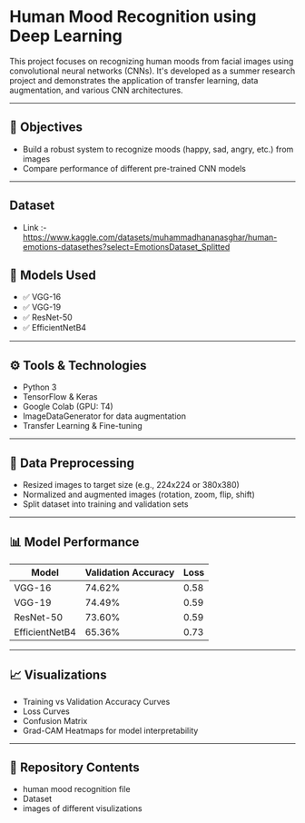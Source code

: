 # Human Mood Recognition using Deep Learning

This project focuses on recognizing human moods from facial images using convolutional neural networks (CNNs). It's developed as a summer research project and demonstrates the application of transfer learning, data augmentation, and various CNN architectures.

---

## 📌 Objectives

- Build a robust system to recognize moods (happy, sad, angry, etc.) from images
- Compare performance of different pre-trained CNN models

---

## Dataset

- Link :- https://www.kaggle.com/datasets/muhammadhananasghar/human-emotions-datasethes?select=EmotionsDataset_Splitted
  

## 🧠 Models Used

- ✅ VGG-16
- ✅ VGG-19
- ✅ ResNet-50
- ✅ EfficientNetB4


---

## ⚙️ Tools & Technologies

- Python 3  
- TensorFlow & Keras  
- Google Colab (GPU: T4)  
- ImageDataGenerator for data augmentation  
- Transfer Learning & Fine-tuning  

---

## 🧪 Data Preprocessing

- Resized images to target size (e.g., 224x224 or 380x380)
- Normalized and augmented images (rotation, zoom, flip, shift)
- Split dataset into training and validation sets

---

## 📊 Model Performance

| Model          | Validation Accuracy | Loss |
|----------------|---------------------|------|
| VGG-16         | 74.62%              | 0.58 |
| VGG-19         | 74.49%              | 0.59 |
| ResNet-50      | 73.60%              | 0.59 |
| EfficientNetB4 | 65.36%              | 0.73 |


---

## 📈 Visualizations

- Training vs Validation Accuracy Curves
- Loss Curves
- Confusion Matrix
- Grad-CAM Heatmaps for model interpretability

---


## 📁 Repository Contents

- human mood recognition file
- Dataset
- images of different visulizations


